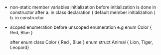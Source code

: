 

* non-static member variables initialization
before
	initialization is done in constructor
after
	a. in class declaration ( default member initialization )
	b. in constructor

* scoped enumeration
	before 
		unscoped enumeration e.g enum Color { Red, Blue }
	
	after
		enum class Color { Red , Blue }
		enum struct Animal { Lion, Tiger, Leopard}
